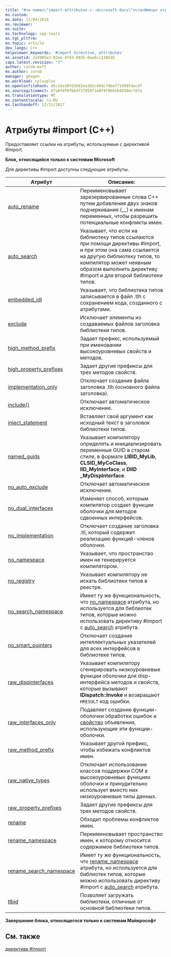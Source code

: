 ```yaml
---
title: "#<a name=\"import-attributes-c--microsoft-docs\"></a>Импорт атрибуты (C++) | Документы Microsoft"
ms.custom: 
ms.date: 11/04/2016
ms.reviewer: 
ms.suite: 
ms.technology: cpp-tools
ms.tgt_pltfrm: 
ms.topic: article
dev_langs: C++
helpviewer_keywords: '#import directive, attributes'
ms.assetid: 2a5085e3-82ee-4f83-892b-0aa6cc13863b
caps.latest.revision: "7"
author: corob-msft
ms.author: corob
manager: ghogen
ms.workload: cplusplus
ms.openlocfilehash: d5c2da30fd2b92ea302c40dc7dbef71499fdecdf
ms.sourcegitcommit: 8fa8fdf0fbb4f57950f1e8f4f9b81b4d39ec7d7a
ms.translationtype: MT
ms.contentlocale: ru-RU
ms.lasthandoff: 12/21/2017
---
```

# <a name="import-attributes-c"></a>Атрибуты #import (C++)
Предоставляет ссылки на атрибуты, используемые с директивой #import.  
  
 **Блок, относящийся только к системам Microsoft**  
  
 Для директивы #import доступны следующие атрибуты.  
  
|Атрибут|Описание:|  
|---------------|-----------------|  
|[auto_rename](../preprocessor/auto-rename.md)|Переименовывает зарезервированные слова C++ путем добавления двух знаков подчеркивания (__) к именам переменных, чтобы разрешить потенциальные конфликты имен.|  
|[auto_search](../preprocessor/auto-search.md)|Указывает, что если на библиотеку типов ссылаются при помощи директивы #import, и при этом она сама ссылается на другую библиотеку типов, то компилятор может неявным образом выполнить директиву #import и для второй библиотеки типов.|  
|[embedded_idl](../preprocessor/embedded-idl.md)|Указывает, что библиотека типов записывается в файл .tlh с сохранением кода, созданного с атрибутами.|  
|[exclude](../preprocessor/exclude-hash-import.md)|Исключает элементы из создаваемых файлов заголовка библиотеки типов.|  
|[high_method_prefix](../preprocessor/high-method-prefix.md)|Задает префикс, используемый при именовании высокоуровневых свойств и методов.|  
|[high_property_prefixes](../preprocessor/high-property-prefixes.md)|Задает другие префиксы для трех методов свойств.|  
|[implementation_only](../preprocessor/implementation-only.md)|Отключает создание файла заголовка .tlh (основного файла заголовка).|  
|[include()](../preprocessor/include-parens.md)|Отключает автоматическое исключение.|  
|[inject_statement](../preprocessor/inject-statement.md)|Вставляет свой аргумент как исходный текст в заголовок библиотеки типов.|  
|[named_guids](../preprocessor/named-guids.md)|Указывает компилятору определять и инициализировать переменные GUID в старом стиле, в формате **LIBID_MyLib**, **CLSID_MyCoClass**, **IID_MyInterface**, и **DIID _MyDispInterface**.|  
|[no_auto_exclude](../preprocessor/no-auto-exclude.md)|Отключает автоматическое исключение.|  
|[no_dual_interfaces](../preprocessor/no-dual-interfaces.md)|Изменяет способ, которым компилятор создает функции оболочки для методов сдвоенных интерфейсов.|  
|[no_implementation](../preprocessor/no-implementation.md)|Отключает создание заголовка .tli, который содержит реализацию функций-членов оболочки.|  
|[no_namespace](../preprocessor/no-namespace.md)|Указывает, что пространство имен не генерируется компилятором.|  
|[no_registry](../preprocessor/no-registry.md)|Указывает компилятору не искать библиотеки типов в реестре.|  
|[no_search_namespace](../preprocessor/no-search-namespace.md)|Имеет ту же функциональность, что [no_namespace](../preprocessor/no-namespace.md) атрибута, но используется для библиотек типов, которые можно использовать директиву #import с [auto_search](../preprocessor/auto-search.md) атрибута.|  
|[no_smart_pointers](../preprocessor/no-smart-pointers.md)|Отключает создание интеллектуальных указателей для всех интерфейсов в библиотеке типов.|  
|[raw_dispinterfaces](../preprocessor/raw-dispinterfaces.md)|Указывает компилятору сгенерировать низкоуровневые функции оболочки для disp-интерфейса методов и свойств, которые вызывают **IDispatch::Invoke** и возвращают `HRESULT` код ошибки.|  
|[raw_interfaces_only](../preprocessor/raw-interfaces-only.md)|Подавляет создание функции-оболочки обработки ошибок и [свойство](../cpp/property-cpp.md) объявления, использующие эти функции-оболочки.|  
|[raw_method_prefix](../preprocessor/raw-method-prefix.md)|Указывает другой префикс, чтобы избежать конфликтов имен.|  
|[raw_native_types](../preprocessor/raw-native-types.md)|Отключает использование классов поддержки COM в высокоуровневых функциях оболочки и принудительно использует вместо них низкоуровневые типы данных.|  
|[raw_property_prefixes](../preprocessor/raw-property-prefixes.md)|Задает другие префиксы для трех методов свойств.|  
|[rename](../preprocessor/rename-hash-import.md)|Обходит проблемы конфликтов имен.|  
|[rename_namespace](../preprocessor/rename-namespace.md)|Переименовывает пространство имен, к которому относится содержимое библиотеки типов.|  
|[rename_search_namespace](../preprocessor/rename-search-namespace.md)|Имеет ту же функциональность, что [rename_namespace](../preprocessor/rename-namespace.md) атрибута, но используется для библиотек типов, которые можно использовать директиву #import с [auto_search](../preprocessor/auto-search.md) атрибута.|  
|[tlbid](../preprocessor/tlbid.md)|Позволяет загружать библиотеки, отличные от основной библиотеки типов.|  
  
 **Завершение блока, относящегося только к системам Майкрософт**  
  
## <a name="see-also"></a>См. также  
 [директива #import](../preprocessor/hash-import-directive-cpp.md)